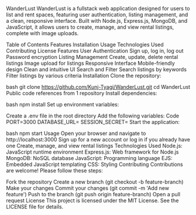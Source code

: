 WanderLust
WanderLust is a fullstack web application designed for users to list and rent spaces, featuring user authentication, listing management, and a clean, responsive interface. Built with Node.js, Express.js, MongoDB, and JavaScript, it allows users to create, manage, and view rental listings, complete with image uploads.

Table of Contents
Features
Installation
Usage
Technologies Used
Contributing
License
Features
User Authentication
Sign up, log in, log out
Password encryption
Listing Management
Create, update, delete rental listings
Image upload for listings
Responsive Interface
Mobile-friendly design
Clean and intuitive UI
Search and Filter
Search listings by keywords
Filter listings by various criteria
Installation
Clone the repository:

bash
git clone https://github.com/Kunj-Tyagi/WanderLust.git
cd WanderLust
 Public code references from 1 repository
Install dependencies:

bash
npm install
Set up environment variables:

Create a .env file in the root directory
Add the following variables:
Code
PORT=3000
DATABASE_URL=<your-mongodb-connection-string>
SESSION_SECRET=<your-session-secret>
Start the application:

bash
npm start
Usage
Open your browser and navigate to http://localhost:3000
Sign up for a new account or log in if you already have one
Create, manage, and view rental listings
Technologies Used
Node.js: JavaScript runtime environment
Express.js: Web framework for Node.js
MongoDB: NoSQL database
JavaScript: Programming language
EJS: Embedded JavaScript templating
CSS: Styling
Contributing
Contributions are welcome! Please follow these steps:

Fork the repository
Create a new branch (git checkout -b feature-branch)
Make your changes
Commit your changes (git commit -m 'Add new feature')
Push to the branch (git push origin feature-branch)
Open a pull request
License
This project is licensed under the MIT License. See the LICENSE file for details.

